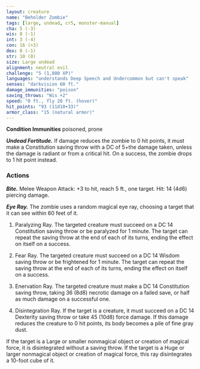 ```yaml
---
layout: creature
name: "Beholder Zombie"
tags: [large, undead, cr5, monster-manual]
cha: 5 (-3)
wis: 8 (-1)
int: 3 (-4)
con: 16 (+3)
dex: 8 (-1)
str: 10 (0)
size: Large undead
alignment: neutral evil
challenge: "5 (1,800 XP)"
languages: "understands Deep Speech and Undercommon but can't speak"
senses: "darkvision 60 ft."
damage_immunities: "poison"
saving_throws: "Wis +2"
speed: "0 ft., fly 20 ft. (hover)"
hit_points: "93 (11d10+33)"
armor_class: "15 (natural armor)"
---
```


**Condition Immunities** poisoned, prone

***Undead Fortitude.*** If damage reduces the zombie to 0 hit points, it must make a Constitution saving throw with a DC of 5+the damage taken, unless the damage is radiant or from a critical hit. On a success, the zombie drops to 1 hit point instead.

### Actions

***Bite.*** Melee Weapon Attack: +3 to hit, reach 5 ft., one target. Hit: 14 (4d6) piercing damage.

***Eye Ray.*** The zombie uses a random magical eye ray, choosing a target that it can see within 60 feet of it.

1. Paralyzing Ray. The targeted creature must succeed on a DC 14 Constitution saving throw or be paralyzed for 1 minute. The target can repeat the saving throw at the end of each of its turns, ending the effect on itself on a success.

2. Fear Ray. The targeted creature must succeed on a DC 14 Wisdom saving throw or be frightened for 1 minute. The target can repeat the saving throw at the end of each of its turns, ending the effect on itself on a success.

3. Enervation Ray. The targeted creature must make a DC 14 Constitution saving throw, taking 36 (8d8) necrotic damage on a failed save, or half as much damage on a successful one.

4. Disintegration Ray. If the target is a creature, it must succeed on a DC 14 Dexterity saving throw or take 45 (10d8) force damage. If this damage reduces the creature to 0 hit points, its body becomes a pile of fine gray dust.

If the target is a Large or smaller nonmagical object or creation of magical force, it is disintegrated without a saving throw. If the target is a Huge or larger nonmagical object or creation of magical force, this ray disintegrates a 10-foot cube of it.